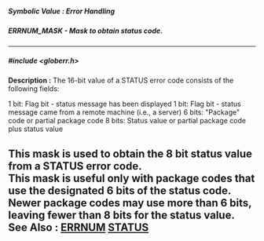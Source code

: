 ##### Symbolic Value : Error Handling
##### ERRNUM_MASK - Mask to obtain status code.
---
##### #include <globerr.h>
**Description :**
The 16-bit value of a STATUS error code consists of the following fields:

1 bit: Flag bit - status message has been displayed
1 bit: Flag bit - status message came from a remote machine (i.e., a server)
6 bits: "Package" code or partial package code
8 bits: Status value or partial package code plus status value

This mask is used to obtain the 8 bit status value from a STATUS error code.  
This mask is useful only with package codes that use the designated 6 bits of 
the status code.  Newer package codes may use more than 6 bits, leaving fewer 
than 8 bits for the status value. 
**See Also :**
[ERRNUM](D:/md_files/ERRNUM.md)
[STATUS](D:/md_files/STATUS.md)
---
